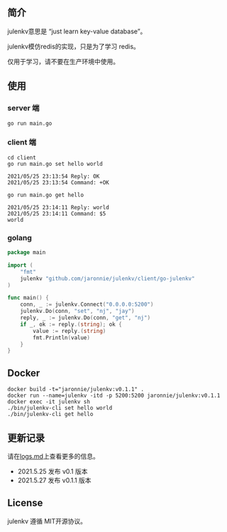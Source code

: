 ## 简介

julenkv意思是 “just learn key-value database”。

julenkv模仿redis的实现，只是为了学习 redis。

仅用于学习，请不要在生产环境中使用。

## 使用

### server 端

```shell
go run main.go
```

### client 端

```shell
cd client
go run main.go set hello world

2021/05/25 23:13:54 Reply: OK
2021/05/25 23:13:54 Command: +OK

go run main.go get hello

2021/05/25 23:14:11 Reply: world
2021/05/25 23:14:11 Command: $5
world
```

### golang

```go
package main

import (
	"fmt"
	julenkv "github.com/jaronnie/julenkv/client/go-julenkv"
)

func main() {
	conn, _ := julenkv.Connect("0.0.0.0:5200")
	julenkv.Do(conn, "set", "nj", "jay")
	reply, _ := julenkv.Do(conn, "get", "nj")
	if _, ok := reply.(string); ok {
		value := reply.(string)
		fmt.Println(value)
	}
}
```

## Docker

```shell
docker build -t="jaronnie/julenkv:v0.1.1" .
docker run --name=julenkv -itd -p 5200:5200 jaronnie/julenkv:v0.1.1
docker exec -it julenkv sh
./bin/julenkv-cli set hello world
./bin/julenkv-cli get hello 
```

## 更新记录

请在[logs.md](logs.md)上查看更多的信息。

* 2021.5.25 发布 v0.1 版本 
* 2021.5.27 发布 v0.1.1 版本

## License

julenkv 遵循 MIT开源协议。
